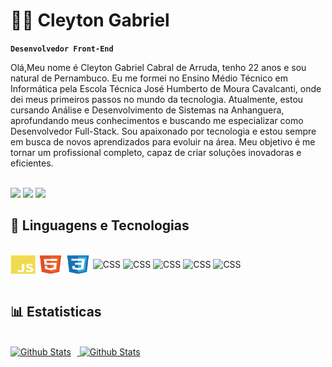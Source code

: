 # 🧑‍💻 Cleyton Gabriel

**`Desenvolvedor Front-End`**

Olá,Meu nome é Cleyton Gabriel Cabral de Arruda, tenho 22 anos e sou natural de Pernambuco.
Eu me formei no Ensino Médio Técnico em Informática pela Escola Técnica José Humberto de Moura Cavalcanti, onde dei meus primeiros passos no mundo da tecnologia.
Atualmente, estou cursando Análise e Desenvolvimento de Sistemas na Anhanguera, aprofundando meus conhecimentos e buscando me especializar como Desenvolvedor Full-Stack.
Sou apaixonado por tecnologia e estou sempre em busca de novos aprendizados para evoluir na área. Meu objetivo é me tornar um profissional completo, capaz de criar soluções inovadoras e eficientes.
<br><br>

<div> 
  <a href="https://instagram.com/cley__gabriel" target="_blank"><img src="https://img.shields.io/badge/-Instagram-%23E4405F?style=for-the-badge&logo=instagram&logoColor=white" target="_blank"></a>
  <a href = "mailto:cleytongabriel7@gmail.com"><img src="https://img.shields.io/badge/-Gmail-%23333?style=for-the-badge&logo=gmail&logoColor=white" target="_blank"></a>
  <a href="www.linkedin.com/in/cleyton-gabriel-b5aa34367" target="_blank"><img src="https://img.shields.io/badge/-LinkedIn-%230077B5?style=for-the-badge&logo=linkedin&logoColor=white" target="_blank"></a>
</div>


## 🤖 Linguagens e Tecnologias

<div style="display: inline_block"><br>
  <img align="center" alt="Js" height="30" width="40" src="https://raw.githubusercontent.com/devicons/devicon/master/icons/javascript/javascript-plain.svg"/>
  <img align="center" alt="HTML" height="30" width="40" src="https://raw.githubusercontent.com/devicons/devicon/master/icons/html5/html5-original.svg"/>
  <img align="center" alt="CSS" height="30" width="40" src="https://raw.githubusercontent.com/devicons/devicon/master/icons/css3/css3-original.svg"/>
  <img align="center" alt="CSS" height="30" width="40" src="https://cdn.jsdelivr.net/gh/devicons/devicon@latest/icons/bootstrap/bootstrap-original.svg"/>
  <img align="center" alt="CSS" height="30" width="40" src="https://cdn.jsdelivr.net/gh/devicons/devicon@latest/icons/php/php-original.svg"/>
  <img align="center" alt="CSS" height="30" width="40" src="https://cdn.jsdelivr.net/gh/devicons/devicon@latest/icons/mysql/mysql-original.svg"/>
  <img align="center" alt="CSS" height="30" width="40" src="https://cdn.jsdelivr.net/gh/devicons/devicon@latest/icons/react/react-original.svg"/>
  <img align="center" alt="CSS" height="30" width="40" src="https://cdn.jsdelivr.net/gh/devicons/devicon@latest/icons/typescript/typescript-original.svg"/>
</div>

<br>

## 📊 Estatisticas

<br>

 <div>
   <a href="https://github.com/Cleyton-Gabriel">
    <img aling="left" alt="Github Stats" style="padding-right: 10px" height="200" src="https://github-readme-stats.vercel.app/api?username=Cleyton-Gabriel&show_icons=true&theme=tokyonight&include_all_commits=true&count_private=true&locale=pt-br"/>
    <img aling="left" alt="Github Stats" height="200" src="https://github-readme-stats.vercel.app/api/top-langs/?username=Cleyton-Gabriel&layout=compact&langs_count=6&theme=tokyonight&locale=pt-br"/>
   </a>
</div>
   
 

